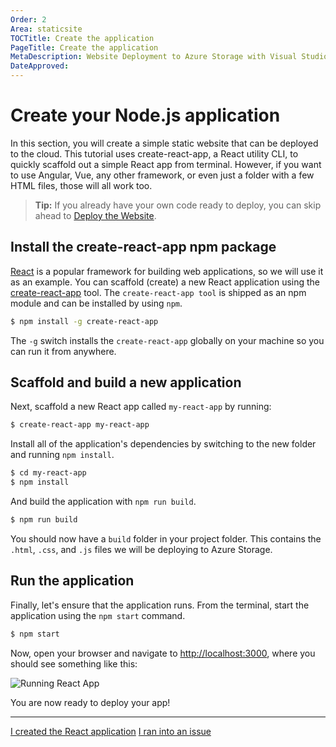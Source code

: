 ```yaml
---
Order: 2
Area: staticsite
TOCTitle: Create the application
PageTitle: Create the application
MetaDescription: Website Deployment to Azure Storage with Visual Studio Code
DateApproved:
---
```

# Create your Node.js application

In this section, you will create a simple static website that can be deployed to the cloud.
This tutorial uses create-react-app, a React utility CLI, to quickly scaffold out a simple React app from terminal.
However, if you want to use Angular, Vue, any other framework, or even just a folder with a few HTML files, those will all work too.

> **Tip:** If you already have your own code ready to deploy, you can skip ahead to [Deploy the Website](/tutorials/static-website/deploy-app.md).

## Install the create-react-app npm package

[React](https://reactjs.org/) is a popular framework for building web applications, so we will use it as an example.
You can scaffold (create) a new React application using the [create-react-app](https://github.com/facebook/create-react-app) tool.
The `create-react-app tool` is shipped as an npm module and can be installed by using `npm`.

```bash
$ npm install -g create-react-app
```

The `-g` switch installs the `create-react-app` globally on your machine so you can run it from anywhere.

## Scaffold and build a new application

Next, scaffold a new React app called `my-react-app` by running:

```bash
$ create-react-app my-react-app
```

Install all of the application's dependencies by switching to the new folder and running `npm install`.

```bash
$ cd my-react-app
$ npm install
```

And build the application with `npm run build`.

```bash
$ npm run build
```

You should now have a `build` folder in your project folder.
This contains the `.html`, `.css`, and `.js` files we will be deploying to Azure Storage.

## Run the application

Finally, let's ensure that the application runs.
From the terminal, start the application using the `npm start` command.

```bash
$ npm start
```

Now, open your browser and navigate to [http://localhost:3000](http://localhost:3000), where you should see something like this:

![Running React App](images/static-website/local-app.png)

You are now ready to deploy your app!

----

<a class="tutorial-next-btn" href="/tutorials/static-website/create-storage">I created the React application</a> <a class="tutorial-feedback-btn" onclick="reportIssue('node-deployment-staticwebsite', 'create-app')" href="javascript:void(0)">I ran into an issue</a>
